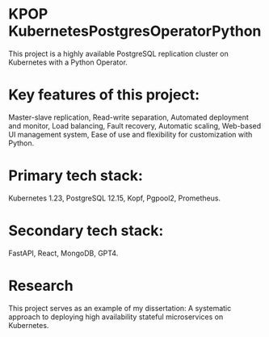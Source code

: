 # KPOP KubernetesPostgresOperatorPython
This project is a highly available PostgreSQL replication cluster on Kubernetes with a Python Operator.

# Key features of this project:
Master-slave replication,
Read-write separation,
Automated deployment and monitor,
Load balancing,
Fault recovery,
Automatic scaling,
Web-based UI management system,
Ease of use and flexibility for customization with Python.

# Primary tech stack:
Kubernetes 1.23,
PostgreSQL 12.15,
Kopf,
Pgpool2,
Prometheus.

# Secondary tech stack:
FastAPI,
React,
MongoDB,
GPT4.

# Research
This project serves as an example of my dissertation: A systematic approach to deploying high availability stateful microservices on Kubernetes.
